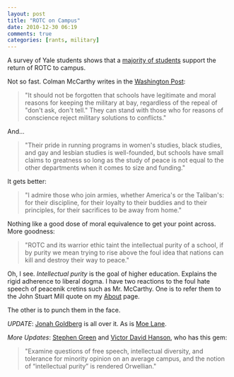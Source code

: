 ```yaml
---
layout: post  
title: "ROTC on Campus"  
date: 2010-12-30 06:19  
comments: true  
categories: [rants, military]
---
```


A survey of Yale students shows that a [majority of students][yaledailynews] support the return of ROTC to campus.

Not so fast. Colman McCarthy writes in the [Washington Post][washingtonpost]:

>"It should not be forgotten that schools have legitimate and moral reasons for keeping the military at bay, regardless of the repeal of "don't ask, don't tell." They can stand with those who for reasons of conscience reject military solutions to conflicts."

And...

>"Their pride in running programs in women's studies, black studies, and gay and lesbian studies is well-founded, but schools have small claims to greatness so long as the study of peace is not equal to the other departments when it comes to size and funding."

It gets better:

>"I admire those who join armies, whether America's or the Taliban's: for their discipline, for their loyalty to their buddies and to their principles, for their sacrifices to be away from home."

Nothing like a good dose of moral equivalence to get your point across. More goodness:

>"ROTC and its warrior ethic taint the intellectual purity of a school, if by purity we mean trying to rise above the foul idea that nations can kill and destroy their way to peace."

Oh, I see. *Intellectual purity* is the goal of higher education. Explains the rigid adherence to liberal dogma. I have two reactions to the foul hate speech of peacenik cretins such as Mr. McCarthy. One is to refer them to the John Stuart Mill quote on my [About][nealsheeran] page.

The other is to punch them in the face.

*UPDATE*: [Jonah Goldberg][nationalreview] is all over it. As is [Moe Lane][redstate].

*More Updates*: [Stephen Green][pajamasmedia] and [Victor David Hanson][nationalreview 2], who has this gem:

>"Examine questions of free speech, intellectual diversity, and  tolerance for minority opinion on an average campus, and the notion of &#8220;intellectual purity&#8221; is rendered Orwellian."

[nationalreview]: http://www.nationalreview.com/corner/256086/moral-mush-pacifism-jonah-goldberg
[nationalreview 2]: http://www.nationalreview.com/corner/256114/i-i-me-me-my-my-pacifism-victor-davis-hanson
[nealsheeran]: http://www.nealsheeran.com/about.html
[pajamasmedia]: http://pajamasmedia.com/vodkapundit/2010/12/30/a-fisking-14/?singlepage=true
[redstate]: http://www.redstate.com/moe_lane/2010/12/30/washington-post-making-mock-of-uniforms/
[washingtonpost]: http://www.washingtonpost.com/wp-dyn/content/article/2010/12/29/AR2010122903033.html
[yaledailynews]: http://www.yaledailynews.com/news/2010/dec/22/yalies-support-rotc-return-survey-says/